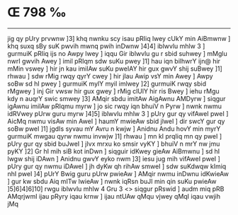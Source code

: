 # Œ 798 ‰
---
jig qy pUry prvwnw ]3] khq nwnku scy isau pRIiq lwey cUkY min
AiBmwnw ] khq suxq sBy suK pwvih mwnq pwih inDwnw ]4]4] iblwvlu
mhlw 3 ] gurmuiK pRIiq ijs no Awpy lwey ] iqqu Gir iblwvlu gu r sbid
suhwey ] mMglu nwrI gwvih Awey ] imil pRIqm sdw suKu pwey ]1] hau iqn
bilhwrY ijn@ hir mMin vswey ] hir jn kau imilAw suKu pweIAY hir gux
gwvY shij suBwey ]1] rhwau ] sdw rMig rwqy qyrY cwey ] hir jIau Awip
vsY min Awey ] Awpy soBw sd hI pwey ] gurmuiK mylY myil imlwey ]2]
gurmuiK rwqy sbid rMgwey ] inj Gir vwsw hir gux gwey ] rMig clUlY hir
ris Bwey ] iehu rMgu kdy n auqrY swic smwey ]3] AMqir sbdu imitAw
AigAwnu AMDyrw ] siqgur igAwnu imilAw pRIqmu myrw ] jo sic rwqy iqn
bhuiV n Pyrw ] nwnk nwmu idRVwey pUrw guru myrw ]4]5] iblwvlu mhlw 3
] pUry gur qy vifAweI pweI ] AicMq nwmu visAw min AweI ] haumY
mwieAw sbid jlweI ] dir swcY gur qy soBw pweI ]1] jgdIs syvau mY
Avru n kwjw ] Anidnu Andu hovY min myrY gurmuiK mwgau qyrw nwmu invwjw
]1] rhwau ] mn kI prqIiq mn qy pweI ] pUry gur qy sbid buJweI ]
jIvx mrxu ko smsir vyKY ] bhuiV n mrY nw jmu pyKY ]2] Gr hI mih siB
kot inDwn ] siqguir idKwey gieAw AiBmwnu ] sd hI lwgw shij iDAwn
] Anidnu gwvY eyko nwm ]3] iesu jug mih vifAweI pweI ] pUry gur qy
nwmu iDAweI ] jh dyKw qh rihAw smweI ] sdw suKdwqw kImiq nhI pweI
]4] pUrY Bwig guru pUrw pwieAw ] AMqir nwmu inDwnu idKwieAw ] gur kw
sbdu Aiq mITw lwieAw ] nwnk iqRsn buJI min qin suKu pwieAw
]5]6]4]6]10]
rwgu iblwvlu mhlw 4 Gru 3 <> siqgur pRswid ]
audm miq pRB AMqrjwmI ijau pRyry iqau krnw ] ijau ntUAw qMqu vjwey qMqI
iqau vwjih jMq
####
